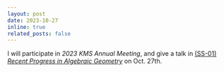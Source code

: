 ```yaml
---
layout: post
date: 2023-10-27
inline: true
related_posts: false
---
```


I will participate in *2023 KMS Annual Meeting*, and give a talk in <a href= "https://www.kms.or.kr/conference/2023_fall/program/session.html?period=85&session_detail=120">(SS-01) *Recent Progress in Algebraic Geometry*</a> on Oct. 27th.
